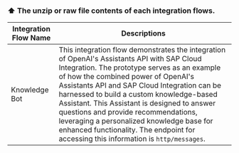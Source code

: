 ### ⬆️ The unzip or raw file contents of each integration flows.

| Integration Flow Name    | Descriptions                                                                                                                                                                                                                                                                                        |
|--------------------------|-----------------------------------------------------------------------------------------------------------------------------------------------------------------------------------------------------------------------------------------------------------------------------------------------------|
| Knowledge Bot | This integration flow demonstrates the integration of OpenAI's Assistants API with SAP Cloud Integration. The prototype serves as an example of how the combined power of OpenAI's Assistants API and SAP Cloud Integration can be harnessed to build a custom knowledge-based Assistant. This Assistant is designed to answer questions and provide recommendations, leveraging a personalized knowledge base for enhanced functionality. The endpoint for accessing this information is `http/messages`.                                    |
